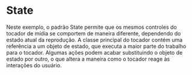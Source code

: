 # State

Neste exemplo, o padrão State permite que os mesmos controles do tocador de mídia se comportem de maneira diferente, dependendo do estado atual da reprodução. A classe principal do tocador contém uma referência a um objeto de estado, que executa a maior parte do trabalho para o tocador. Algumas ações podem acabar substituindo o objeto de estado por outro, o que altera a maneira como o tocador reage às interações do usuário.